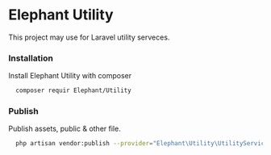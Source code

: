 
# Elephant Utility

This project may use for Laravel utility serveces.



### Installation
Install Elephant Utility with composer

```bash
  composer requir Elephant/Utility
```

### Publish
Publish assets, public & other file.

```bash
  php artisan vendor:publish --provider="Elephant\Utility\UtilityServiceProvider"
```
